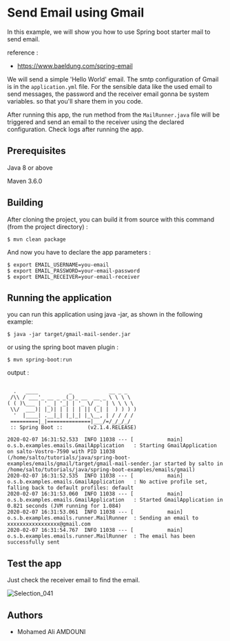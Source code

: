 # Send Email using Gmail

In this example, we will show you how to use Spring boot starter mail to send email.

reference : 

- https://www.baeldung.com/spring-email

We will send a simple 'Hello World' email. The smtp configuration of Gmail is in the `application.yml` file. For the sensible data like the used email
to send messages, the password and the receiver email gonna be system variables. so that you'll share them in you code.

After running this app, the run method from the `MailRunner.java` file will be triggered and send an email to the receiver using the declared configuration.
Check logs after running the app.

## Prerequisites

Java 8 or above

Maven 3.6.0

## Building

After cloning the project, you can build it from source with this command (from the project directory) :

```shell script
$ mvn clean package
```

And now you have to declare the app parameters :

    $ export EMAIL_USERNAME=you-email
    $ export EMAIL_PASSWORD=your-email-password
    $ export EMAIL_RECEIVER=your-email-receiver

## Running the application

you can run this application using java -jar, as shown in the following example:

```shell script
$ java -jar target/gmail-mail-sender.jar
```

or using the spring boot maven plugin :

```shell script
$ mvn spring-boot:run
```

output :
```log

  .   ____          _            __ _ _
 /\\ / ___'_ __ _ _(_)_ __  __ _ \ \ \ \
( ( )\___ | '_ | '_| | '_ \/ _` | \ \ \ \
 \\/  ___)| |_)| | | | | || (_| |  ) ) ) )
  '  |____| .__|_| |_|_| |_\__, | / / / /
 =========|_|==============|___/=/_/_/_/
 :: Spring Boot ::        (v2.1.4.RELEASE)

2020-02-07 16:31:52.533  INFO 11038 --- [           main] o.s.b.examples.emails.GmailApplication   : Starting GmailApplication on salto-Vostro-7590 with PID 11038 (/home/salto/tutorials/java/spring-boot-examples/emails/gmail/target/gmail-mail-sender.jar started by salto in /home/salto/tutorials/java/spring-boot-examples/emails/gmail)
2020-02-07 16:31:52.535  INFO 11038 --- [           main] o.s.b.examples.emails.GmailApplication   : No active profile set, falling back to default profiles: default
2020-02-07 16:31:53.060  INFO 11038 --- [           main] o.s.b.examples.emails.GmailApplication   : Started GmailApplication in 0.821 seconds (JVM running for 1.084)
2020-02-07 16:31:53.061  INFO 11038 --- [           main] o.s.b.examples.emails.runner.MailRunner  : Sending an email to xxxxxxxxxxxxxxxxx@gmail.com
2020-02-07 16:31:54.767  INFO 11038 --- [           main] o.s.b.examples.emails.runner.MailRunner  : The email has been successfully sent

```

## Test the app

Just check the receiver email to find the email.

![Selection_041](https://user-images.githubusercontent.com/16627692/74043242-4a2def80-49c9-11ea-85c4-48206ddd3055.png)

## Authors

* Mohamed Ali AMDOUNI
